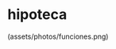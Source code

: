 # hipoteca

(assets/photos/funciones.png)

<picture>
  <source media="(prefers-color-scheme: light)" srcset="/assets/photos/funciones.png">
</picture>